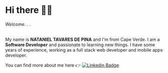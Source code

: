 # Hi there 🙋‍♂️
###### Welcome. . .
My name is **NATANIEL TAVARES DE PINA** and I'm from Cape Verde.
I am a **Software Developer** and passionate to learning new things.
I have some years of experience, working as a full stack web developer and mobile apps developer.

You can find more about me here  👉 [![Linkedin Badge](https://img.shields.io/badge/-LinkedIn-blue?style=flat-square&logo=Linkedin&logoColor=white)](https://www.linkedin.com/in/nataniel-pina-0751518b/)

<!--
**DannyelPina/DannyelPina** is a ✨ _special_ ✨ repository because its `README.md` (this file) appears on your GitHub profile.

Here are some ideas to get you started:

- 🔭 I’m currently working on ...
- 🌱 I’m currently learning ...
- 👯 I’m looking to collaborate on ...
- 🤔 I’m looking for help with ...
- 💬 Ask me about ...
- 📫 How to reach me: ...
- 😄 Pronouns: ...
- ⚡ Fun fact: ...
-->
